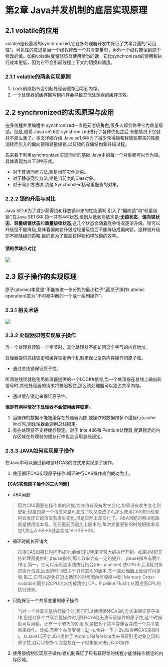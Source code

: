 # 第2章 Java并发机制的底层实现原理

## 2.1 volatile的应用

volatile是轻量级的synchronized,它在多处理器开发中保证了共享变量的“可见性”。可见性的意思是当一个线程修改一个共享变量时，另外一个线程能读到这个修改的值。如果volatile变量修饰符使用恰当的话，它比synchronized的使用和执行成本更低，因为它不会引起线程上下文的切换和调度。

### 2.1.1 volatile的两条实现原则

1. Lock前缀指令会引起处理器缓存回写到内存。
2. 一个处理器的缓存回写到内存会导致其他处理器的缓存无效。

## 2.2 synchronized的实现原理与应用

在多线程并发编程中 synchronized一直是元老级角色,很多人都会称呼它为重量级锁。但是,随着 Java se1.6对 synchronized进行了各种优化之后,有些情况下它就并不那么重了。本文详细介绍 Java se1.6中为了减少获得锁和释放锁带来的性能消耗而引入的偏向锁和轻量级锁,以及锁的存储结构和升级过程。

先来看下利用synchronized实现同步的基础:Java中的每一个对象都可以作为锁。具体表现为以下3种形式。

- 对于普通同步方法,锁是当前实例对象。
- 对于静态同步方法,锁是当前类的Clas对象。
- 对于同步方法块,锁是 Synchonized括号里配置的对象。

### 2.2.2 锁的升级与对比

Java SE1.6为了减少获得锁和释放锁带来的性能消耗,引入了“偏向锁”和“轻量级锁”,在Java SE1.6中,锁一共有4种状态,级别从低到高依次是:**无锁状态**、**偏向锁状态**、**轻量级锁状态**和**重量级锁状态**,这几个状态会随着竞争情况逐渐升级。锁可以升级但不能降级,意味着偏向锁升级成轻量级锁后不能降级成偏向锁。这种锁升级却不能降级的策略,目的是为了提高获得锁和释放锁的效率。

#### 锁的优缺点对比

![](https://i.imgur.com/F3gGV3r.png)

## 2.3 原子操作的实现原理

原子(atomic)本意是“不能被进一步分割的最小粒子”,而原子操作( atomic operation)意为“不可被中断的一个或一系列操作”。

### 2.3.1 相关术语

![](https://i.imgur.com/gWMORFu.png)

### 2.3.2 处理器如何实现原子操作

当一个处理器读取一个字节时，其他处理器不能访问这个字节的内存地址。

处理器提供总线锁定和缓存锁定两个机制来保证复杂内存操作的原子性。

- 通过总线锁保证原子性。

所谓总线锁就是使用处理器提供的一个LOCK#信号,当一个处理器在总线上输出此信号时,其他处理器的请求将被阻塞住,那么该处理器可以独占共享内存。

- 通过缓存锁定来保证原子性。

**但是有两种情况下处理器不会使用缓存锁定。**

1. 当操作的数据不能被缓存在处理器內部,或操作的数据跨多个缓存行(cache line)时,则处理器会调用总线锁定。
2. 有些处理器不支持缓存锁定。对于 Intel486和 Pentium处理器,就算锁定的内存区域在处理器的缓存行中也会调用总线锁定。

### 2.3.3 JAVA如何实现原子操作

在Java中可以通过锁和循环CAS的方式来实现原子操作。

1. 使用循环CAS实现原子操作:循环进行CAS操作直到成功为止。

**【CAS实现原子操作的三大问题】**
- ABA问题

> 因为CAS需要在操作值的时候,检查值有没有发生变化,如果没有发生变化则更新,但是如果一个值原来是A,变成了B,又变成了A,那么使用CAS进行检查时会发现它的值没有发生变化,但是实际上却变化了。ABA问题的解决思路就是使用版本号。在变量前面追加上版本号,每次变量更新的时候把版本号加1,那么A→B→A就会变成1A→2B→3A。

- 循环时间长开销大

> 自旋CAS如果长时问不成功,会给CPU带来非常大的执行开销。如果JM能支持处理器提供的 pause指令,那么效率会有一定的提升。 pause指令有两个作用:第一，它可以延迟流水线执行指合(de- pipeline),使CPU不会消耗过多的执行资源,延迟的时间取决于具体实现的版本,在一些处理器上延迟时间是零;第二,它可以避免在退出循环的时候因內存顺序冲奕( Memory Order violation)而引起CPU流水线被清空( CPU Pipeline Flush),从而提高CPL的执行效率。

- 只能保证一个共享变量的原子操作

> 当对一个共享变量执行操作时,我们可以使用循环CAS的方式来保证原子操作,但是对多个共享变量操作时,循环CAS就无法保证操作的原子性,这个时候就可以用锁。还有一个取巧的办法,就是把多个共享变量合并成一个共享变量来操作。比如,有两个共享变量i=2,j=a,合并一下ij=2a,然后用CAS来操作i。从Java1.5开始JDK提供了 Atomic Reference类来保证引用对象之问的原子性,就可以把多个变量放在一个对象里来进行CAS操作

2. 使用锁机制实现原子操作:锁机制保证了只有获得锁的线程才能够操作锁定的内存区域。




